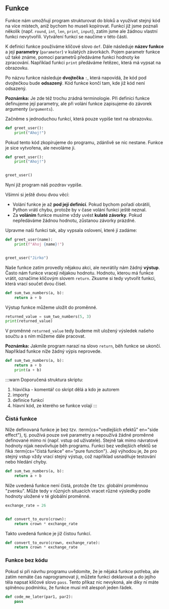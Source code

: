 ## Funkce

Funkce nám umožňují program strukturovat do bloků a využívat stejný kód na více místech, aniž bychom ho museli kopírovat. Funkcí již jsme poznali několik (např. `round`, `int`, `len`, `print`, `input`), zatím jsme ale žádnou vlastní funkci nevytvořili. Vytváření funkcí se naučíme v této části.

K definici funkce používáme klíčové slovo `def`. Dále následuje **název funkce** a její **parametry** (`parameter`) v kulatých závorkách. Pojem parametr funkce už také známe, pomocí parametrů předáváme funkci hodnoty ke zpracování. Například funkci `print` předáváme řetězec, která má vypsat na obrazovku.

Po názvu funkce následuje **dvojtečka** `:`, která napovídá, že kód pod dvojtečkou bude **odsazený**. Kód funkce končí tam, kde již kód není odsazený.

**Poznámka:** Je zde též trochu zrádná terminologie. Při definici funkce definujeme její parametry, ale při volání funkce zapisujeme do závorek argumenty (`arguments`).

Začněme s jednoduchou funkcí, která pouze vypíše text na obrazovku.

```py
def greet_user():
    print("Ahoj!")
```

Pokud tento kód zkopírujeme do programu, zdánlivě se nic nestane. Funkce je sice vytvořena, ale nevoláme ji.

```py
def greet_user():
    print("Ahoj!")


greet_user()
```

Nyní již program náš pozdrav vypíše.

Všimni si ještě dvou dvou věcí:

- Volání funkce je až **pod její definicí**. Pokud bychom pořadí obrátili, Python vrátí chybu, protože by v čase volání funkci ještě neznal.
- Za **voláním** funkce musíme vždy uvést **kulaté závorky**. Pokud nepředáváme žádnou hodnotu, zůstanou závorky prázdné.

Upravme naši funkci tak, aby vypsala oslovení, které jí zadáme:

```py
def greet_user(name):
    print(f"Ahoj {name}!")


greet_user("Jirko")
```

Naše funkce zatím provedly nějakou akci, ale nevrátily nám žádný **výstup**. Často nám funkce vracejí nějakou hodnotu. Hodnotu, kterou má funkce vrátit, označíme klíčovým slovem `return`. Zkusme si tedy vytvořit funkci, která vrací součet dvou čísel.

```py
def sum_two_numbers(a, b):
    return a + b
```

Výstup funkce můžeme uložit do proměnné.

```py
returned_value = sum_two_numbers(5, 3)
print(returned_value)
```

V proměnné `returned_value` tedy budeme mít uložený výsledek našeho součtu a s ním můžeme dále pracovat.

**Poznámka:** Jakmile program narazí na slovo `return`, běh funkce se ukončí. Například funkce níže žádný výpis neprovede.

```py
def sum_two_numbers(a, b):
    return a + b
    print(a + b)
```

:::warn
Doporučená struktura skriptu:

1. hlavička - komentář co skript dělá a kdo je autorem
1. importy
1. definice funkcí
1. hlavní kód, ze kterého se funkce volají
:::

### Čistá funkce

Níže definovaná funkce je bez tzv. :term{cs="vedlejších efektů" en="side effect"}, tj. používá pouze své parametry a nepoužívá žádné proměnné definované mimo ni (např. vstup od uživatele). Stejně tak mimo návratové hodnoty nijak neovlivňuje běh programu. Funkci bez vedlejších efektů se říká :term{cs="čistá funkce" en="pure function"}. Její výhodou je, že pro stejný vstup vždy vrací stejný výstup, což například usnadňuje testování nebo hledání chyby.

```py
def sum_two_numbers(a, b):
    return a + b
```

Níže uvedená funkce není čistá, protože čte tzv. globální proměnnou "zvenku". Může tedy v různých situacích vracet různé výsledky podle hodnoty uložené v té globální proměnné.

```py
exchange_rate = 26


def convert_to_euro(crown):
    return crown * exchange_rate
```

Takto uvedená funkce je již čistou funkcí.

```py
def convert_to_euro(crown, exchange_rate):
    return crown * exchange_rate
```

### Funkce bez kódu

Pokud si při návrhu programu uvědomíte, že je nějaká funkce potřeba, ale zatím nemáte čas naprogramovat ji, můžete funkci deklarovat a do jejího těla napsat klíčové slovo `pass`. Tento příkaz nic nevykoná, ale díky ní máte splněnou podmínku, že funkce musí mít alespoň jeden řádek.

```py
def code_me_later(par1, par2):
    pass
```
